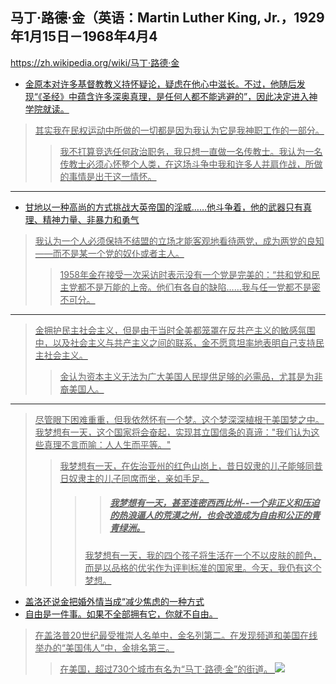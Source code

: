 ## 马丁·路德·金（英语：Martin Luther King, Jr.，1929年1月15日－1968年4月4
https://zh.wikipedia.org/wiki/马丁·路德·金
- <u>金原本对许多基督教教义持怀疑论，疑虑在他心中滋长。不过，他随后发现“《圣经》中蕴含许多深奥真理，是任何人都不能逃避的”，因此决定进入神学院就读。
>其实我在民权运动中所做的一切都是因为我认为它是我神职工作的一部分。
>>我不打算竞选任何政治职务，我只想一直做一名传教士。我认为一名传教士必须心怀整个人类，在这场斗争中我和许多人并肩作战，所做的事情是出于这一情怀。
---
- 甘地以一种高尚的方式挑战大英帝国的淫威……他斗争着，他的武器只有真理、精神力量、非暴力和勇气
>我认为一个人必须保持不结盟的立场才能客观地看待两党，成为两党的良知——而不是某一个党的奴仆或者主人。
>>1958年金在接受一次采访时表示没有一个党是完美的：“共和党和民主党都不是万能的上帝。他们有各自的缺陷……我与任一党都不是密不可分。
---
>金拥护民主社会主义，但是由于当时全美都笼罩在反共产主义的敏感氛围中，以及社会主义与共产主义之间的联系，金不愿意坦率地表明自己支持民主社会主义。
>>金认为资本主义无法为广大美国人民提供足够的必需品，尤其是为非裔美国人。
---
>尽管眼下困难重重，但我依然怀有一个梦。这个梦深深植根于美国梦之中。我梦想有一天，这个国家将会奋起，实现其立国信条的真谛："我们认为这些真理不言而喻：人人生而平等。"
>>我梦想有一天，在佐治亚州的红色山岗上，昔日奴隶的儿子能够同昔日奴隶主的儿子同席而坐，亲如手足。
>>>>##### 我梦想有一天，甚至连密西西比州--一个非正义和压迫的热浪逼人的荒漠之州，也会改造成为自由和公正的青青绿洲。
>>>我梦想有一天，我的四个孩子将生活在一个不以皮肤的颜色，而是以品格的优劣作为评判标准的国家里。今天，我仍有这个梦想。
- <u>盖洛还说金把婚外情当成“减少焦虑的一种方式
- 自由是一件事。如果不全部拥有它，你就不自由。
>在盖洛普20世纪最受推崇人名单中，金名列第二。在发现频道和美国在线举办的“美国伟人”中，金排名第三。
>>在美国，超过730个城市有名为“马丁·路德·金”的街道。
![](https://upload.wikimedia.org/wikipedia/commons/0/05/Martin_Luther_King%2C_Jr..jpg)